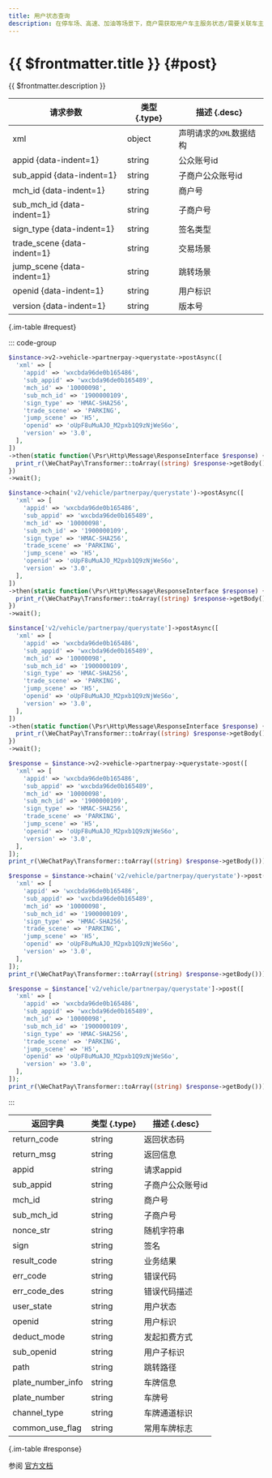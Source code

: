 ```yaml
---
title: 用户状态查询
description: 在停车场、高速、加油等场景下，商户需获取用户车主服务状态/需要关联车主服务。本接口，会查询用户是否开通、授权、有欠费或黑名单用户情况，并将对应的用户状态进行返回。
---
```


# {{ $frontmatter.title }} {#post}

{{ $frontmatter.description }}

| 请求参数 | 类型 {.type} | 描述 {.desc}
| --- | --- | ---
| xml | object | 声明请求的`XML`数据结构
| appid {data-indent=1} | string | 公众账号id
| sub_appid {data-indent=1} | string | 子商户公众账号id
| mch_id {data-indent=1} | string | 商户号
| sub_mch_id {data-indent=1} | string | 子商户号
| sign_type {data-indent=1} | string | 签名类型
| trade_scene {data-indent=1} | string | 交易场景
| jump_scene {data-indent=1} | string | 跳转场景
| openid {data-indent=1} | string | 用户标识
| version {data-indent=1} | string | 版本号

{.im-table #request}

::: code-group

```php [异步纯链式]
$instance->v2->vehicle->partnerpay->querystate->postAsync([
  'xml' => [
    'appid' => 'wxcbda96de0b165486',
    'sub_appid' => 'wxcbda96de0b165489',
    'mch_id' => '10000098',
    'sub_mch_id' => '1900000109',
    'sign_type' => 'HMAC-SHA256',
    'trade_scene' => 'PARKING',
    'jump_scene' => 'H5',
    'openid' => 'oUpF8uMuAJO_M2pxb1Q9zNjWeS6o',
    'version' => '3.0',
  ],
])
->then(static function(\Psr\Http\Message\ResponseInterface $response) {
  print_r(\WeChatPay\Transformer::toArray((string) $response->getBody()));
})
->wait();
```

```php [异步声明式]
$instance->chain('v2/vehicle/partnerpay/querystate')->postAsync([
  'xml' => [
    'appid' => 'wxcbda96de0b165486',
    'sub_appid' => 'wxcbda96de0b165489',
    'mch_id' => '10000098',
    'sub_mch_id' => '1900000109',
    'sign_type' => 'HMAC-SHA256',
    'trade_scene' => 'PARKING',
    'jump_scene' => 'H5',
    'openid' => 'oUpF8uMuAJO_M2pxb1Q9zNjWeS6o',
    'version' => '3.0',
  ],
])
->then(static function(\Psr\Http\Message\ResponseInterface $response) {
  print_r(\WeChatPay\Transformer::toArray((string) $response->getBody()));
})
->wait();
```

```php [异步属性式]
$instance['v2/vehicle/partnerpay/querystate']->postAsync([
  'xml' => [
    'appid' => 'wxcbda96de0b165486',
    'sub_appid' => 'wxcbda96de0b165489',
    'mch_id' => '10000098',
    'sub_mch_id' => '1900000109',
    'sign_type' => 'HMAC-SHA256',
    'trade_scene' => 'PARKING',
    'jump_scene' => 'H5',
    'openid' => 'oUpF8uMuAJO_M2pxb1Q9zNjWeS6o',
    'version' => '3.0',
  ],
])
->then(static function(\Psr\Http\Message\ResponseInterface $response) {
  print_r(\WeChatPay\Transformer::toArray((string) $response->getBody()));
})
->wait();
```

```php [同步纯链式]
$response = $instance->v2->vehicle->partnerpay->querystate->post([
  'xml' => [
    'appid' => 'wxcbda96de0b165486',
    'sub_appid' => 'wxcbda96de0b165489',
    'mch_id' => '10000098',
    'sub_mch_id' => '1900000109',
    'sign_type' => 'HMAC-SHA256',
    'trade_scene' => 'PARKING',
    'jump_scene' => 'H5',
    'openid' => 'oUpF8uMuAJO_M2pxb1Q9zNjWeS6o',
    'version' => '3.0',
  ],
]);
print_r(\WeChatPay\Transformer::toArray((string) $response->getBody()));
```

```php [同步声明式]
$response = $instance->chain('v2/vehicle/partnerpay/querystate')->post([
  'xml' => [
    'appid' => 'wxcbda96de0b165486',
    'sub_appid' => 'wxcbda96de0b165489',
    'mch_id' => '10000098',
    'sub_mch_id' => '1900000109',
    'sign_type' => 'HMAC-SHA256',
    'trade_scene' => 'PARKING',
    'jump_scene' => 'H5',
    'openid' => 'oUpF8uMuAJO_M2pxb1Q9zNjWeS6o',
    'version' => '3.0',
  ],
]);
print_r(\WeChatPay\Transformer::toArray((string) $response->getBody()));
```

```php [同步属性式]
$response = $instance['v2/vehicle/partnerpay/querystate']->post([
  'xml' => [
    'appid' => 'wxcbda96de0b165486',
    'sub_appid' => 'wxcbda96de0b165489',
    'mch_id' => '10000098',
    'sub_mch_id' => '1900000109',
    'sign_type' => 'HMAC-SHA256',
    'trade_scene' => 'PARKING',
    'jump_scene' => 'H5',
    'openid' => 'oUpF8uMuAJO_M2pxb1Q9zNjWeS6o',
    'version' => '3.0',
  ],
]);
print_r(\WeChatPay\Transformer::toArray((string) $response->getBody()));
```

:::

| 返回字典 | 类型 {.type} | 描述 {.desc}
| --- | --- | ---
| return_code | string | 返回状态码
| return_msg | string | 返回信息
| appid | string | 请求appid
| sub_appid | string | 子商户公众账号id
| mch_id | string | 商户号
| sub_mch_id | string | 子商户号
| nonce_str | string | 随机字符串
| sign | string | 签名
| result_code | string | 业务结果
| err_code | string | 错误代码
| err_code_des | string | 错误代码描述
| user_state | string | 用户状态
| openid | string | 用户标识
| deduct_mode | string | 发起扣费方式
| sub_openid | string | 用户子标识
| path | string | 跳转路径
| plate_number_info | string | 车牌信息
| plate_number | string | 车牌号
| channel_type | string | 车牌通道标识
| common_use_flag | string | 常用车牌标志

{.im-table #response}

参阅 [官方文档](https://pay.weixin.qq.com/wiki/doc/api/vehicle_v2_sl.php?chapter=20_93&index=9&p=202)
